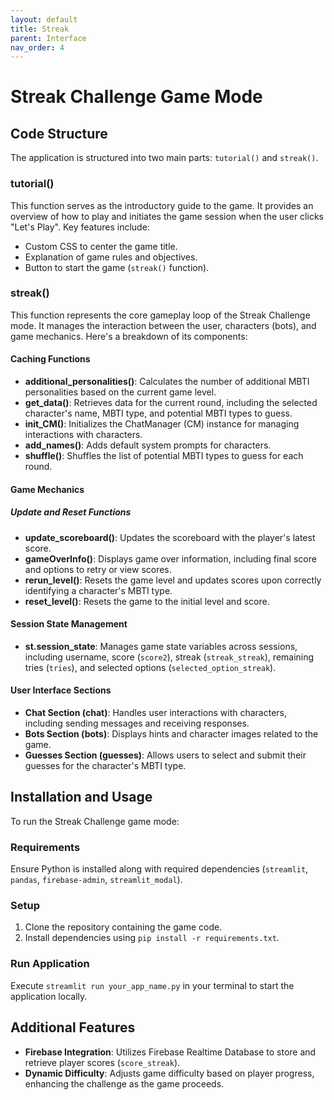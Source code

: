 ```yaml
---
layout: default
title: Streak
parent: Interface
nav_order: 4
---
```

# Streak Challenge Game Mode

## Code Structure

The application is structured into two main parts: `tutorial()` and `streak()`.

### tutorial()

This function serves as the introductory guide to the game. It provides an overview of how to play and initiates the game session when the user clicks "Let's Play". Key features include:

- Custom CSS to center the game title.
- Explanation of game rules and objectives.
- Button to start the game (`streak()` function).

### streak()

This function represents the core gameplay loop of the Streak Challenge mode. It manages the interaction between the user, characters (bots), and game mechanics. Here's a breakdown of its components:

#### Caching Functions

- **additional_personalities()**: Calculates the number of additional MBTI personalities based on the current game level.
- **get_data()**: Retrieves data for the current round, including the selected character's name, MBTI type, and potential MBTI types to guess.
- **init_CM()**: Initializes the ChatManager (CM) instance for managing interactions with characters.
- **add_names()**: Adds default system prompts for characters.
- **shuffle()**: Shuffles the list of potential MBTI types to guess for each round.

#### Game Mechanics

##### Update and Reset Functions

- **update_scoreboard()**: Updates the scoreboard with the player's latest score.
- **gameOverInfo()**: Displays game over information, including final score and options to retry or view scores.
- **rerun_level()**: Resets the game level and updates scores upon correctly identifying a character's MBTI type.
- **reset_level()**: Resets the game to the initial level and score.

#### Session State Management

- **st.session_state**: Manages game state variables across sessions, including username, score (`score2`), streak (`streak_streak`), remaining tries (`tries`), and selected options (`selected_option_streak`).

#### User Interface Sections

- **Chat Section (chat)**: Handles user interactions with characters, including sending messages and receiving responses.
- **Bots Section (bots)**: Displays hints and character images related to the game.
- **Guesses Section (guesses)**: Allows users to select and submit their guesses for the character's MBTI type.

## Installation and Usage

To run the Streak Challenge game mode:

### Requirements

Ensure Python is installed along with required dependencies (`streamlit`, `pandas`, `firebase-admin`, `streamlit_modal`).

### Setup

1. Clone the repository containing the game code.
2. Install dependencies using `pip install -r requirements.txt`.

### Run Application

Execute `streamlit run your_app_name.py` in your terminal to start the application locally.

## Additional Features

- **Firebase Integration**: Utilizes Firebase Realtime Database to store and retrieve player scores (`score_streak`).
- **Dynamic Difficulty**: Adjusts game difficulty based on player progress, enhancing the challenge as the game proceeds.
